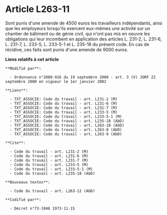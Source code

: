 # Article L263-11

Sont punis d'une amende de 4500 euros les travailleurs indépendants, ainsi que les employeurs lorsqu'ils exercent eux-mêmes
une activité sur un chantier de bâtiment ou de génie civil, qui n'ont pas mis en oeuvre les obligations qui leur incombent en
application des articles L. 231-2, L. 231-6, L. 231-7, L. 233-5, L. 233-5-1 et L. 235-18 du présent code. En cas de récidive,
ces faits sont punis d'une amende de 9000 euros.

**Liens relatifs à cet article**

	**Modifié par**:

	  - Ordonnance n°2000-916 du 19 septembre 2000 - art. 3 (V) JORF 22 septembre 2000 en vigueur le 1er janvier 2002

	**Liens**:

	  - TXT_ASSOCIE: Code du travail - art. L231-2 (M)
	  - TXT_ASSOCIE: Code du travail - art. L231-6 (M)
	  - TXT_ASSOCIE: Code du travail - art. L231-7 (M)
	  - TXT_ASSOCIE: Code du travail - art. L233-5 (M)
	  - TXT_ASSOCIE: Code du travail - art. L233-5-1 (M)
	  - TXT_ASSOCIE: Code du travail - art. L235-18 (AbD)
	  - TXT_ASSOCIE: Code du travail - art. L263-10 (AbD)
	  - TXT_ASSOCIE: Code du travail - art. L263-8 (AbD)
	  - TXT_ASSOCIE: Code du travail - art. L263-9 (AbD)

	**Cite**:

	  - Code du travail - art. L231-2 (M)
	  - Code du travail - art. L231-6 (M)
	  - Code du travail - art. L231-7 (M)
	  - Code du travail - art. L233-5 (M)
	  - Code du travail - art. L233-5-1 (M)
	  - Code du travail - art. L235-18 (AbD)

	**Nouveaux textes**:

	  - Code du travail - art. L263-12 (AbD)

	**Codifié par**:

	  - Décret n°73-1046 1973-11-15
